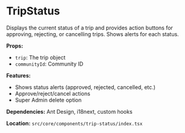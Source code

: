 # TripStatus

Displays the current status of a trip and provides action buttons for approving, rejecting, or cancelling trips. Shows alerts for each status.

**Props:**

- `trip`: The trip object
- `communityId`: Community ID

**Features:**

- Shows status alerts (approved, rejected, cancelled, etc.)
- Approve/reject/cancel actions
- Super Admin delete option

**Dependencies:** Ant Design, i18next, custom hooks

**Location:** `src/core/components/trip-status/index.tsx`
